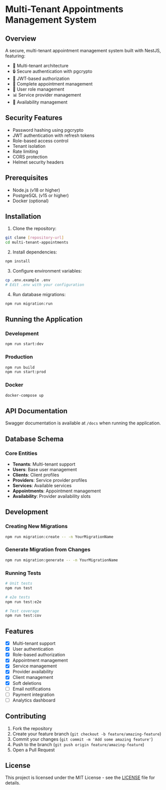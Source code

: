 # Multi-Tenant Appointments Management System

## Overview

A secure, multi-tenant appointment management system built with NestJS, featuring:

- 🔐 Multi-tenant architecture
- 🔒 Secure authentication with pgcrypto
- 🎫 JWT-based authorization
- 📝 Complete appointment management
- 👥 User role management
- 📊 Service provider management
- 📅 Availability management

## Security Features

- Password hashing using pgcrypto
- JWT authentication with refresh tokens
- Role-based access control
- Tenant isolation
- Rate limiting
- CORS protection
- Helmet security headers

## Prerequisites

- Node.js (v18 or higher)
- PostgreSQL (v15 or higher)
- Docker (optional)

## Installation

1. Clone the repository:
```bash
git clone [repository-url]
cd multi-tenant-appointments
```

2. Install dependencies:
```bash
npm install
```

3. Configure environment variables:
```bash
cp .env.example .env
# Edit .env with your configuration
```

4. Run database migrations:
```bash
npm run migration:run
```

## Running the Application

### Development
```bash
npm run start:dev
```

### Production
```bash
npm run build
npm run start:prod
```

### Docker
```bash
docker-compose up
```

## API Documentation

Swagger documentation is available at `/docs` when running the application.

## Database Schema

### Core Entities

- **Tenants**: Multi-tenant support
- **Users**: Base user management
- **Clients**: Client profiles
- **Providers**: Service provider profiles
- **Services**: Available services
- **Appointments**: Appointment management
- **Availability**: Provider availability slots

## Development

### Creating New Migrations

```bash
npm run migration:create -- -n YourMigrationName
```

### Generate Migration from Changes

```bash
npm run migration:generate -- -n YourMigrationName
```

### Running Tests

```bash
# Unit tests
npm run test

# e2e tests
npm run test:e2e

# Test coverage
npm run test:cov
```

## Features

- [x] Multi-tenant support
- [x] User authentication
- [x] Role-based authorization
- [x] Appointment management
- [x] Service management
- [x] Provider availability
- [x] Client management
- [x] Soft deletions
- [ ] Email notifications
- [ ] Payment integration
- [ ] Analytics dashboard

## Contributing

1. Fork the repository
2. Create your feature branch (`git checkout -b feature/amazing-feature`)
3. Commit your changes (`git commit -m 'Add some amazing feature'`)
4. Push to the branch (`git push origin feature/amazing-feature`)
5. Open a Pull Request

## License

This project is licensed under the MIT License - see the [LICENSE](LICENSE) file for details.
